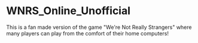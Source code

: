 # WNRS_Online_Unofficial
This is a fan made version of the game "We're Not Really Strangers" where many players can play from the comfort of their home computers!
